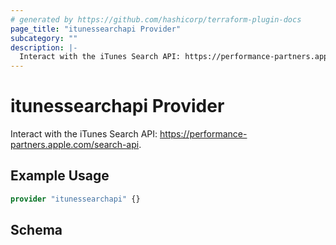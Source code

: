 ```yaml
---
# generated by https://github.com/hashicorp/terraform-plugin-docs
page_title: "itunessearchapi Provider"
subcategory: ""
description: |-
  Interact with the iTunes Search API: https://performance-partners.apple.com/search-api.
---
```


# itunessearchapi Provider

Interact with the iTunes Search API: https://performance-partners.apple.com/search-api.

## Example Usage

```terraform
provider "itunessearchapi" {}
```

<!-- schema generated by tfplugindocs -->
## Schema
